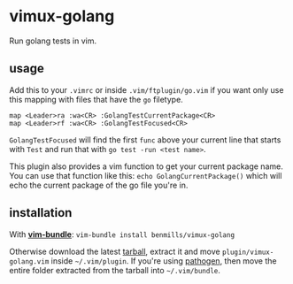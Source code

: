 # vimux-golang

Run golang tests in vim.

## usage

Add this to your `.vimrc` or inside `.vim/ftplugin/go.vim` if you want only use this mapping with files that have the `go` filetype.

```viml
map <Leader>ra :wa<CR> :GolangTestCurrentPackage<CR>
map <Leader>rf :wa<CR> :GolangTestFocused<CR>
```

`GolangTestFocused` will find the first `func` above your current line that starts with `Test` and run that with `go test -run <test name>`.

This plugin also provides a vim function to get your current package name. You can use that function like this: `echo GolangCurrentPackage()` which will echo the current package of the go file you're in.

## installation

With **[vim-bundle](https://github.com/benmills/vim-bundle)**: `vim-bundle install benmills/vimux-golang`

Otherwise download the latest [tarball](https://github.com/benmills/vimux-golang/tarball/master), extract it and move `plugin/vimux-golang.vim` inside `~/.vim/plugin`. If you're using [pathogen](https://github.com/tpope/vim-pathogen), then move the entire folder extracted from the tarball into `~/.vim/bundle`.
